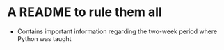 # A README to rule them all
- Contains important information regarding the two-week period where Python was taught